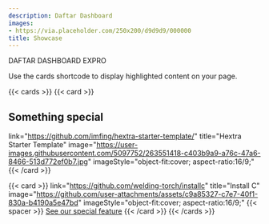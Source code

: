```yaml
---
description: Daftar Dashboard
images:
- https://via.placeholder.com/250x200/d9d9d9/000000
title: Showcase
---
```





<div class="hx-mt-4"></div>

<p class="hx-mb-12 hx-text-center hx-text-lg hx-text-gray-500 dark:hx-text-gray-400">
DAFTAR DASHBOARD EXPRO
</p>

Use the cards shortcode to display highlighted content on your page.

{{< cards >}}
{{< card >}}
## Something special
link="https://github.com/imfing/hextra-starter-template/"
        title="Hextra Starter Template"
        image="https://user-images.githubusercontent.com/5097752/263551418-c403b9a9-a76c-47a6-8466-513d772ef0b7.jpg"
        imageStyle="object-fit:cover; aspect-ratio:16/9;"
{{< /card >}}

{{< card >}}
link="https://github.com/welding-torch/installc"
        title="Install C"
        image="https://github.com/user-attachments/assets/c9a85327-c7e7-40f1-830a-b4190a5e47bd"
        imageStyle="object-fit:cover; aspect-ratio:16/9;"
{{< spacer >}}
[See our special feature](#)
{{< /card >}}
{{< /cards >}}